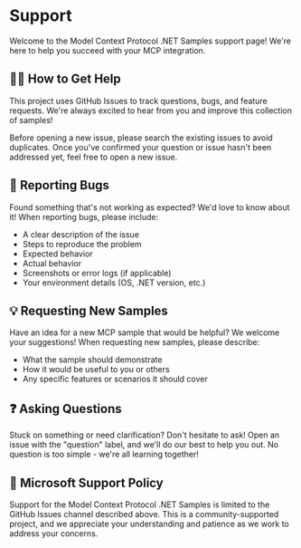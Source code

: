 # Support

Welcome to the Model Context Protocol .NET Samples support page! We're here to help you succeed with your MCP integration.

## 🙋‍♀️ How to Get Help

This project uses GitHub Issues to track questions, bugs, and feature requests. We're always excited to hear from you and improve this collection of samples!

Before opening a new issue, please search the existing issues to avoid duplicates. Once you've confirmed your question or issue hasn't been addressed yet, feel free to open a new issue.

## 🐞 Reporting Bugs

Found something that's not working as expected? We'd love to know about it! When reporting bugs, please include:

- A clear description of the issue
- Steps to reproduce the problem
- Expected behavior
- Actual behavior
- Screenshots or error logs (if applicable)
- Your environment details (OS, .NET version, etc.)

## 💡 Requesting New Samples

Have an idea for a new MCP sample that would be helpful? We welcome your suggestions! When requesting new samples, please describe:

- What the sample should demonstrate
- How it would be useful to you or others
- Any specific features or scenarios it should cover

## ❓ Asking Questions

Stuck on something or need clarification? Don't hesitate to ask! Open an issue with the "question" label, and we'll do our best to help you out. No question is too simple - we're all learning together!

## 📝 Microsoft Support Policy

Support for the Model Context Protocol .NET Samples is limited to the GitHub Issues channel described above. This is a community-supported project, and we appreciate your understanding and patience as we work to address your concerns.
